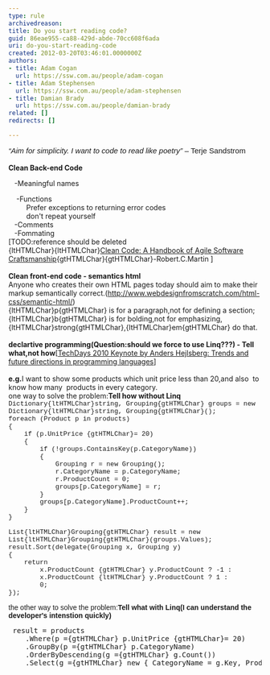 ```yaml
---
type: rule
archivedreason: 
title: Do you start reading code?
guid: 86eae955-ca88-429d-abde-70cc608f6ada
uri: do-you-start-reading-code
created: 2012-03-20T03:46:01.0000000Z
authors:
- title: Adam Cogan
  url: https://ssw.com.au/people/adam-cogan
- title: Adam Stephensen
  url: https://ssw.com.au/people/adam-stephensen
- title: Damian Brady
  url: https://ssw.com.au/people/damian-brady
related: []
redirects: []

---
```



<i style="font-size&#58;15px;font-family&#58;calibri, sans-serif;line-height&#58;normal;">“Aim for simplicity. I want to code to read like poetry”&#160;</i><span style="font-size&#58;15px;font-family&#58;calibri, sans-serif;line-height&#58;normal;">– Terje Sandstrom&#160;</span> 
<br><excerpt class='endintro'></excerpt><br>
<strong>​Clean Back-end Code</strong> <div>&#160; &#160;-Meaningful names</div>
<div>&#160; &#160; -Functions</div>
<div>&#160; &#160; &#160; &#160; &#160;Prefer exceptions to returning error codes</div>
<div>&#160; &#160; &#160; &#160; &#160;don't repeat yourself</div>
<div>&#160; &#160;-Comments</div>
<div>&#160; &#160;-Fommating</div>
<div>[TODO&#58;reference should be deleted&#160;</div>
<div>{ltHTMLChar}{ltHTMLChar}<a href="http&#58;//www.google.com.hk/url?sa=t&amp;rct=j&amp;q=clean+code+download&amp;source=web&amp;cd=2&amp;ved=0CDgQFjAB&amp;url=http&#58;//www.e-reading.org.ua/bookreader.php/134601/Clean_Code_-_A_Handbook_of_Agile_Software_Craftsmanship.html&amp;ei=2jRoT8yfM_LSiAKK9piWBw&amp;usg=AFQjCNEGQx__eAf7t0yM_dYGtaaxJ6TqJA">Clean Code&#58; A Handbook of Agile Software Craftsmanship</a>{gtHTMLChar}{gtHTMLChar}-Robert.C.Martin&#160;]</div>
<div><br></div>
<div><strong>Clean front-end code -&#160;semantics html</strong></div>
<div><span>Anyone who creates their own HTML pages today should aim to make their markup semantically correct.(</span><strong></strong><a href="http&#58;//www.webdesignfromscratch.com/html-css/semantic-html/">http&#58;//www.webdesignfromscratch.com/html-css/semantic-html/</a>)</div>
<div>{ltHTMLChar}p{gtHTMLChar} is for a paragraph,not for defining a section;{ltHTMLChar}b{gtHTMLChar} is for bolding,not for&#160;emphasizing,{ltHTMLChar}strong{gtHTMLChar},{ltHTMLChar}em{gtHTMLChar} do that.</div>
<div><strong><br></strong></div>
<div><span></span><strong>declartive programming(</strong><strong>Question&#58;</strong><strong>s</strong><strong>hould we force to use Linq???)</strong><strong>&#160;- Tell what,not how</strong>[<a href="http&#58;//channel9.msdn.com/blogs/adebruyn/techdays-2010-developer-keynote-by-anders-hejlsberg">TechDays 2010 Keynote by Anders Hejlsberg&#58; Trends and future directions in programming&#160;​languages​</a>]</div>
<div>&#160;</div>
<div></div>
<div><strong>e.g.</strong>I want to show some products which unit price less than 20,and also &#160;to know how many &#160;products in every&#160;category.</div>
<div>one&#160;way to solve the problem&#58;<span></span><strong>Tell</strong><strong> how without Linq</strong></div>
<div class="ssw-rteStyle-CodeArea"><font size="2" face="consolas, monaco, 'lucida console', 'liberation mono', 'dejavu sans mono', 'bitstream vera sans mono', 'courier new', 宋体"><span style="white-space&#58;pre-wrap;"><div>Dictionary{ltHTMLChar}string, Grouping{gtHTMLChar} groups = new Dictionary{ltHTMLChar}string, Grouping{gtHTMLChar}();<br>foreach (Product p in products)<br>&#123;<br>&#160;&#160;&#160; if (p.UnitPrice {gtHTMLChar}= 20)<br>&#160;&#160;&#160; &#123;<br>&#160;&#160;&#160;&#160;&#160;&#160;&#160; if (!groups.ContainsKey(p.CategoryName))<br>&#160;&#160;&#160;&#160;&#160;&#160;&#160; &#123;<br>&#160;&#160;&#160;&#160;&#160;&#160;&#160;&#160;&#160;&#160;&#160; Grouping r = new Grouping();<br>&#160;&#160;&#160;&#160;&#160;&#160;&#160;&#160;&#160;&#160;&#160; r.CategoryName = p.CategoryName;<br>&#160;&#160;&#160;&#160;&#160;&#160;&#160;&#160;&#160;&#160;&#160; r.ProductCount = 0;<br>&#160;&#160;&#160;&#160;&#160;&#160;&#160;&#160;&#160;&#160;&#160; groups[p.CategoryName] = r;<br>&#160;&#160;&#160;&#160;&#160;&#160;&#160; &#125;<br>&#160;&#160;&#160;&#160;&#160;&#160;&#160; groups[p.CategoryName].ProductCount++;<br>&#160;&#160;&#160; &#125;<br>&#125;</div>
<div>List{ltHTMLChar}Grouping{gtHTMLChar} result = new List{ltHTMLChar}Grouping{gtHTMLChar}(groups.Values);<br>result.Sort(delegate(Grouping x, Grouping y)<br>&#123;<br>&#160;&#160;&#160; return<br>&#160;&#160;&#160;&#160;&#160;&#160;&#160; x.ProductCount {gtHTMLChar} y.ProductCount ? -1 &#58;<br>&#160;&#160;&#160;&#160;&#160;&#160;&#160; x.ProductCount {ltHTMLChar} y.ProductCount ? 1 &#58;<br>&#160;&#160;&#160;&#160;&#160;&#160;&#160; 0;<br>&#125;);</div></span></font></div>
<pre><span style="font-family&#58;verdana, arial, sans-serif;white-space&#58;normal;">the other way&#160;to so</span><span style="font-family&#58;verdana, arial, sans-serif;white-space&#58;normal;">lv</span><span style="font-family&#58;verdana, arial, sans-serif;white-space&#58;normal;">e the problem&#58;<b>Tell what with Linq(I can understand the developer's intenstion quickly)</b></span>
</pre>
<div class="ssw-rteStyle-CodeArea"><pre><span> </span>result = products
    .Where(p ={gtHTMLChar} p.UnitPrice {gtHTMLChar}= 20)
    .GroupBy(p ={gtHTMLChar} p.CategoryName)
    .OrderByDescending(g ={gtHTMLChar} g.Count())
    .Select(g ={gtHTMLChar} <span>n</span><span>ew </span>&#123; CategoryName = g.Key, ProductCount = g.Count() &#125;);</pre></div>
<div><b><br></b><strong></strong></div>
<div><b><br></b></div>



